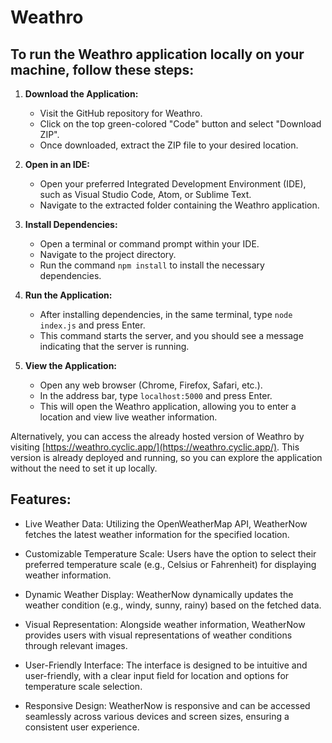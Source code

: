 # Weathro

## To run the Weathro application locally on your machine, follow these steps:

1. **Download the Application:**
   - Visit the GitHub repository for Weathro.
   - Click on the top green-colored "Code" button and select "Download ZIP".
   - Once downloaded, extract the ZIP file to your desired location.

2. **Open in an IDE:**
   - Open your preferred Integrated Development Environment (IDE), such as Visual Studio Code, Atom, or Sublime Text.
   - Navigate to the extracted folder containing the Weathro application.

3. **Install Dependencies:**
   - Open a terminal or command prompt within your IDE.
   - Navigate to the project directory.
   - Run the command `npm install` to install the necessary dependencies.

4. **Run the Application:**
   - After installing dependencies, in the same terminal, type `node index.js` and press Enter.
   - This command starts the server, and you should see a message indicating that the server is running.

5. **View the Application:**
   - Open any web browser (Chrome, Firefox, Safari, etc.).
   - In the address bar, type `localhost:5000` and press Enter.
   - This will open the Weathro application, allowing you to enter a location and view live weather information.

Alternatively, you can access the already hosted version of Weathro by visiting [https://weathro.cyclic.app/](https://weathro.cyclic.app/). This version is already deployed and running, so you can explore the application without the need to set it up locally.


## Features:

- Live Weather Data: Utilizing the OpenWeatherMap API, WeatherNow fetches the latest weather information for the specified location.

- Customizable Temperature Scale: Users have the option to select their preferred temperature scale (e.g., Celsius or Fahrenheit) for displaying weather information.

- Dynamic Weather Display: WeatherNow dynamically updates the weather condition (e.g., windy, sunny, rainy) based on the fetched data.

- Visual Representation: Alongside weather information, WeatherNow provides users with visual representations of weather conditions through relevant images.

- User-Friendly Interface: The interface is designed to be intuitive and user-friendly, with a clear input field for location and options for temperature scale selection.

- Responsive Design: WeatherNow is responsive and can be accessed seamlessly across various devices and screen sizes, ensuring a consistent user experience.
